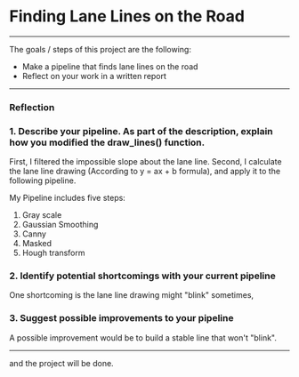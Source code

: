 # **Finding Lane Lines on the Road** 

---

The goals / steps of this project are the following:
* Make a pipeline that finds lane lines on the road
* Reflect on your work in a written report

---

### Reflection

### 1. Describe your pipeline. As part of the description, explain how you modified the draw_lines() function.

First, I filtered the impossible slope about the lane line.
Second, I calculate the lane line drawing (According to y = ax + b formula), and apply it to the following pipeline.

My Pipeline includes five steps:
1. Gray scale
2. Gaussian Smoothing
3. Canny
4. Masked
5. Hough transform


### 2. Identify potential shortcomings with your current pipeline

One shortcoming is the lane line drawing might "blink" sometimes, 


### 3. Suggest possible improvements to your pipeline

A possible improvement would be to build a stable line that won't "blink".



---
and the project will be done.

